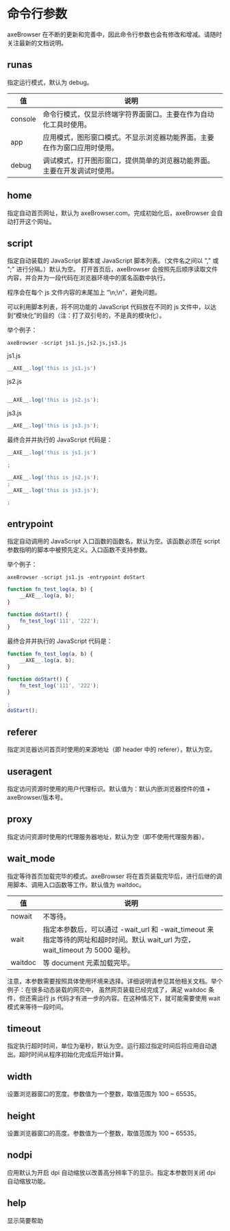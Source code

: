 # 命令行参数
axeBrowser 在不断的更新和完善中，因此命令行参数也会有修改和增减。请随时关注最新的文档说明。

## <span id = "runas">runas</span>
指定运行模式，默认为 debug。

| 值 | 说明 |
|--- |------|
| console | 命令行模式，仅显示终端字符界面窗口。主要在作为自动化工具时使用。|
| app | 应用模式，图形窗口模式。不显示浏览器功能界面。主要在作为窗口应用时使用。 |
| debug | 调试模式，打开图形窗口，提供简单的浏览器功能界面。主要在开发调试时使用。 |

## <span id = "home">home</span>
指定自动首页网址，默认为 axeBrowser.com。完成初始化后，axeBrowser 会自动打开这个网址。

## <span id = "script">script</span>
指定自动装载的 JavaScript 脚本或 JavaScript 脚本列表。（文件名之间以 "," 或 ";" 进行分隔。）默认为空。
打开首页后，axeBrowser 会按照先后顺序读取文件内容，并合并为一段代码在浏览器环境中的匿名函数中执行。

程序会在每个 js 文件内容的末尾加上 “\n;\n”，避免问题。

可以利用脚本列表，将不同功能的 JavaScript 代码放在不同的 js 文件中，以达到“模块化”的目的（注：打了双引号的，不是真的模块化）。

举个例子：
```
axeBrowser -script js1.js,js2.js,js3.js
```

js1.js
```javascript
__AXE__.log('this is js1.js')

```

js2.js
```javascript

__AXE__.log('this is js2.js');
```

js3.js
```javascript
__AXE__.log('this is js3.js');

```

最终合并并执行的 JavaScript 代码是：
```javascript
__AXE__.log('this is js1.js')

;

__AXE__.log('this is js2.js');
;
__AXE__.log('this is js3.js');

;

```

## <span id = "entrypoint">entrypoint</span>
指定自动调用的 JavaScript 入口函数的函数名，默认为空。该函数必须在 script 参数指明的脚本中被预先定义。入口函数不支持参数。

举个例子：

```
axeBrowser -script js1.js -entrypoint doStart
```

```javascript
function fn_test_log(a, b) {
    __AXE__.log(a, b);
}

function doStart() {
    fn_test_log('111', '222');
}
```

最终合并并执行的 JavaScript 代码是：
```javascript
function fn_test_log(a, b) {
    __AXE__.log(a, b);
}

function doStart() {
    fn_test_log('111', '222');
}

;
doStart();

```

## <span id = "referer">referer</span>
指定浏览器访问首页时使用的来源地址（即 header 中的 referer），默认为空。

## <span id = "useragent">useragent</span>
指定访问资源时使用的用户代理标识。默认值为：默认内嵌浏览器控件的值 + axeBrowser/版本号。

## <span id = "proxy">proxy</span>
指定访问资源时使用的代理服务器地址，默认为空（即不使用代理服务器）。

## <span id = "wait_mode">wait_mode</span>
指定等待首页加载完毕的模式。axeBrowser 将在首页装载完毕后，进行后继的调用脚本、调用入口函数等工作。默认值为 waitdoc。

| 值 | 说明 |
|--- |------|
| nowait | 不等待。 |
| wait | 指定本参数后，可以通过 -wait_url 和 -wait_timeout 来指定等待的网址和超时时间。默认 wait_url 为空，wait_timeout 为 5000 毫秒。 |
| waitdoc | 等 document 元素加载完毕。 |

注意，本参数需要按照具体使用环境来选择。详细说明请参见其他相关文档。举个例子：在很多动态装载的网页中， 虽然网页装载已经完成了，满足 waitdoc 条件，但还需运行 js 代码才有进一步的内容。在这种情况下，就可能需要使用 wait 模式来等待一段时间。



## <span id = "timeout">timeout</span>
指定执行超时时间，单位为毫秒，默认为空。运行超过指定时间后将应用自动退出。超时时间从程序初始化完成后开始计算。

## <span id = "width">width</span>
设置浏览器窗口的宽度。参数值为一个整数，取值范围为 100 ~ 65535。

## <span id = "height">height</span>
设置浏览器窗口的高度。参数值为一个整数，取值范围为 100 ~ 65535。

## <span id = "nodpi">nodpi</span>
应用默认为开启 dpi 自动缩放以改善高分辨率下的显示。指定本参数则关闭 dpi 自动缩放功能。

## <span id = "help">help</span>
显示简要帮助
